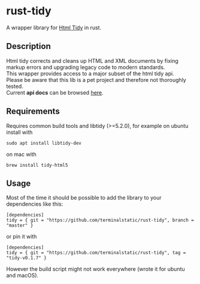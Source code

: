 # rust-tidy

A wrapper library for [Html Tidy](https://github.com/htacg/tidy-html5) in rust.

## Description

Html tidy corrects and cleans up HTML and XML documents by fixing markup errors and upgrading legacy code to modern standards.<br />
This wrapper provides access to a major subset of the html tidy api.<br />
Please be aware that this lib is a pet project and therefore not thoroughly tested.<br />
Current **api docs** can be browsed [here](https://terminalstatic.github.io/rust-tidy/tidy/index.html).

## Requirements

Requires common build tools and libtidy (>=5.2.0), 
for example on ubuntu install with

````sudo apt install libtidy-dev````

on mac with

````brew install tidy-html5````

## Usage

Most of the time it should be possible to add the library to your dependencies like this: 
````
[dependencies]
tidy = { git = "https://github.com/terminalstatic/rust-tidy", branch = "master" }
````
or pin it with
````
[dependencies]
tidy = { git = "https://github.com/terminalstatic/rust-tidy", tag = "tidy-v0.1.7" }
````

However the build script might not work everywhere (wrote it for ubuntu and macOS). 
